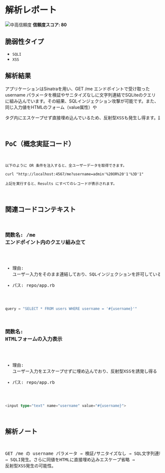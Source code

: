 # 解析レポート

![中高信頼度](https://img.shields.io/badge/信頼度-中高-orange) **信頼度スコア: 80**

## 脆弱性タイプ

- `SQLI`
- `XSS`

## 解析結果

アプリケーションはSinatraを用い、GET /me エンドポイントで受け取った username パラメータを検証やサニタイズなしに文字列連結でSQLiteのクエリに組み込んでいます。その結果、SQLインジェクション攻撃が可能です。また、同じ入力値をHTMLのフォーム（value属性）や<pre>タグ内にエスケープせず直接埋め込んでいるため、反射型XSSも発生し得ます。認証・認可の仕組みもないため、誰でも自由に脆弱性を悪用できます。

## PoC（概念実証コード）

```text
以下のように OR 条件を注入すると、全ユーザーデータを取得できます。

curl "http://localhost:4567/me?username=admin'%20OR%20'1'%3D'1"

上記を実行すると、Results にすべてのレコードが表示されます。
```

## 関連コードコンテキスト

### 関数名: /me エンドポイント内のクエリ組み立て
- 理由: ユーザー入力をそのまま連結しており、SQLインジェクションを許可している
- パス: repo/app.rb
```rust
query = "SELECT * FROM users WHERE username = '#{username}'"
```

### 関数名: HTMLフォームの入力表示
- 理由: ユーザー入力をエスケープせずに埋め込んでおり、反射型XSSを誘発し得る
- パス: repo/app.rb
```rust
<input type="text" name="username" value="#{username}">
```

## 解析ノート

GET /me の username パラメータ → 検証/サニタイズなし → SQL文字列連結 → SQLI発生。さらに同値をHTMLに直接埋め込みエスケープ省略 → 反射型XSS発生の可能性。

